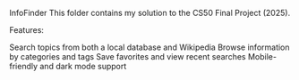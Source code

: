 InfoFinder This folder contains my solution to the CS50 Final Project (2025).

Features:

Search topics from both a local database and Wikipedia
Browse information by categories and tags
Save favorites and view recent searches
Mobile-friendly and dark mode support
